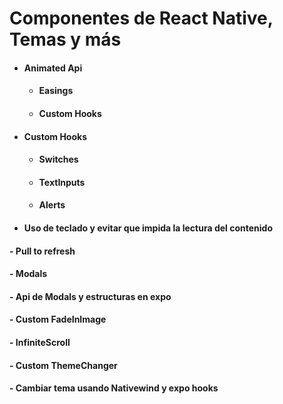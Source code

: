 # Componentes de React Native, Temas y más

- #### Animated Api
  - #### Easings
  - #### Custom Hooks
- #### Custom Hooks
   - #### Switches
   - #### TextInputs
   - #### Alerts
- #### Uso de teclado y evitar que impida la lectura del contenido
#### - Pull to refresh
#### - Modals
#### - Api de Modals y estructuras en expo
#### - Custom FadeInImage
#### - InfiniteScroll
#### - Custom ThemeChanger
#### - Cambiar tema usando Nativewind y expo hooks